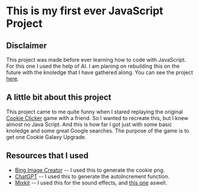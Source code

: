# This is my first ever JavaScript Project 

## Disclaimer
This project was made before ever learning how to code with JavaScript. For this one I used the help of AI. I am planing on rebuilding this on the future with the knoledge that I have gathered along.
You can see the project [here](https://aru-kiwu.github.io/cookie-clicker-game/).

## A little bit about this project
This project came to me quite funny when I stared replaying the original [Cookie Clicker](https://cookieclicker.com) game with a friend. 
So I wanted to recreate this, but I knew almost no Java Script. And this is how far I got just with some basic knoledge and some great Google searches.
The purpose of the game is to get one Cookie Galaxy Upgrade.

## Resources that I used
- [Bing Image Creator](url) -- I used this to generate the cookie png.
- [ChatGPT](url) -- I used this to generate the autoIncrement function.
- [Mixkit](https://mixkit.co/free-sound-effects/click/) -- I used this for the sound effects, and [this one](https://pixabay.com/sound-effects/search/click/) aswell.
  
